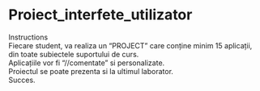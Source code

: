 # Proiect_interfete_utilizator
Instructions  
Fiecare student, va realiza un “PROJECT” care  conține minim 15 aplicații, din toate subiectele suportului de curs.  
Aplicațiile vor fi “//comentate” si personalizate.  
Proiectul se poate prezenta si la ultimul  laborator.  
Succes.